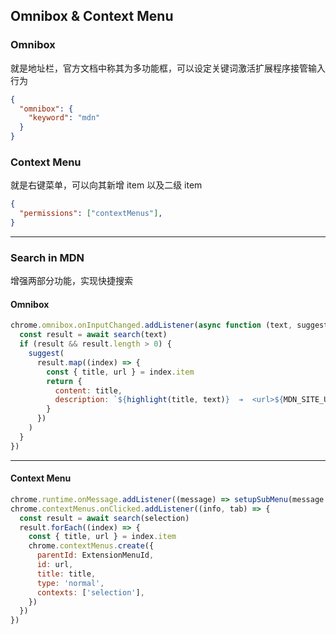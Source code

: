## Omnibox & Context Menu

### Omnibox 

就是地址栏，官方文档中称其为多功能框，可以设定关键词激活扩展程序接管输入行为

```json
{
  "omnibox": {
    "keyword": "mdn"
  }
}
```

### Context Menu 

就是右键菜单，可以向其新增 item 以及二级 item

```json
{
  "permissions": ["contextMenus"],
}
```

---

### Search in MDN

增强两部分功能，实现快捷搜索

#### Omnibox

```js {1,4,12,14}
chrome.omnibox.onInputChanged.addListener(async function (text, suggest) {
  const result = await search(text)
  if (result && result.length > 0) {
    suggest(
      result.map((index) => {
        const { title, url } = index.item
        return {
          content: title,
          description: `${highlight(title, text)}  ➔  <url>${MDN_SITE_URL}${url}</url>`,
        }
      })
    )
  }
})
```

--- 

#### Context Menu

```js {2,6,12,14}
chrome.runtime.onMessage.addListener((message) => setupSubMenu(message.selection))
chrome.contextMenus.onClicked.addListener((info, tab) => {
  const result = await search(selection)
  result.forEach((index) => {
    const { title, url } = index.item
    chrome.contextMenus.create({
      parentId: ExtensionMenuId,
      id: url,
      title: title,
      type: 'normal',
      contexts: ['selection'],
    })
  })
})
```
